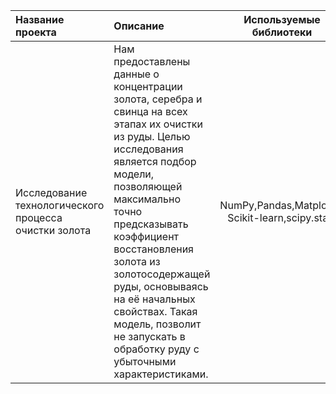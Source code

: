 | Название проекта | Описание | Используемые библиотеки |
| :-------------------- | :--------------------- |:---------------------------:|
| Исследование технологического процесса очистки золота | Нам предоставлены данные о концентрации золота, серебра и свинца на всех этапах их очистки из руды. Целью исследования является подбор модели, позволяющей максимально точно предсказывать коэффициент восстановления золота из золотосодержащей руды, основываясь на её начальных свойствах. Такая модель, позволит не запускать в обработку руду с убыточными характеристиками.| NumPy,Pandas,Matplotlib, Scikit-learn,scipy.stats |
